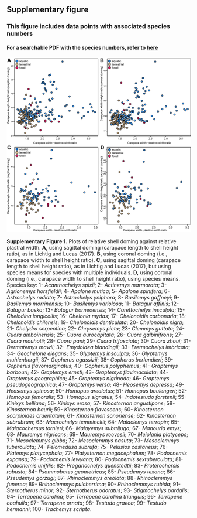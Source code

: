 ## Supplementary figure

### This figure includes data points with associated species numbers

#### For a searchable PDF with the species numbers, refer to [here](https://github.com/G-Hermanson/Reply_shell_measurements_LL2017/blob/main/data/Supplementary_Figure/Lichtig_and_Lucas_data_plot_supplementary_version.pdf)


![image](https://github.com/G-Hermanson/Reply_shell_measurements_LL2017/blob/main/data/Supplementary_Figure/Lichtig_and_Lucas_data_plot_supplementary_version.png)

**Supplementary Figure 1.** Plots of relative shell doming against relative plastral width. **A,** using sagittal doming (carapace length to shell height ratio), as in Lichtig and Lucas (2017). **B,** using coronal doming (i.e., carapace width to shell height ratio). **C,** using sagittal doming (carapace length to shell height ratio), as in Lichtig and Lucas (2017), but using species means for species with multiple individuals. **D,** using coronal doming (i.e., carapace width to shell height ratio), using species means. Species key: 1- *Acanthochelys spixii*; 2- *Actinemys marmorata*; 3- *Agrionemys horsfieldii*; 4- *Apalone mutica*; 5- *Apalone spinifera*; 6- *Astrochelys radiata*; 7- *Astrochelys yniphora*; 8- *Basilemys gaffneyi*; 9- *Basilemys morrinensis*; 10- *Basilemys variolosa*; 11- *Batagur affinis*; 12- *Batagur baska*; 13- *Batagur borneoensis*; 14- *Carettochelys insculpta*; 15- *Chelodina longicollis*; 16- *Chelonia mydas*; 17- *Chelonoidis carbonaria*; 18- *Chelonoidis chilensis*; 19- *Chelonoidis denticulata*; 20- *Chelonoidis nigra*; 21- *Chelydra serpentina*; 22- *Chrysemys picta*; 23- *Clemmys guttata*; 24- *Cuora amboinensis*; 25- *Cuora aurocapitata*; 26- *Cuora galbinifrons*; 27- *Cuora mouhotii*; 28- *Cuora pani*; 29- *Cuora trifasciata*; 30- *Cuora zhoui*; 31- *Dermatemys mawii*; 32- *Emydoidea blandingii*; 33- *Eretmochelys imbricata*; 34- *Geochelone elegans*; 35- *Glyptemys insculpta*; 36- *Glyptemys muhlenbergii*; 37- *Gopherus agassizii*; 38- *Gopherus berlandieri*; 39- *Gopherus flavomarginatus*; 40- *Gopherus polyphemus*; 41- *Graptemys barbouri*; 42- *Graptemys ernsti*; 43- *Graptemys flavimaculata*; 44- *Graptemys geographica*; 45- *Graptemys nigrinoda*; 46- *Graptemys pseudogeographica*; 47- *Graptemys versa*; 48- *Heosemys depressa*; 49- *Heosemys spinosa*; 50- *Homopus areolatus*; 51- *Homopus boulengeri*; 52- *Homopus femoralis*; 53- *Homopus signatus*; 54- *Indotestudo forstenii*; 55- *Kinixys belliana*; 56- *Kinixys erosa*; 57- *Kinosternon angustipons*; 58- *Kinosternon baurii*; 59- *Kinosternon flavescens*; 60- *Kinosternon scorpioides cruentatum*; 61- *Kinosternon sonoriense*; 62- *Kinosternon subrubrum*; 63- *Macrochelys temminckii*; 64- *Malaclemys terrapin*; 65- *Malacochersus tornieri*; 66- *Malayemys subtrijuga*; 67- *Manouria emys*; 68- *Mauremys nigricans*; 69- *Mauremys reevesii*; 70- *Meiolania platyceps*; 71- *Mesoclemmys gibba*; 72- *Mesoclemmys nasuta*; 73- *Mesoclemmys tuberculata*; 74- *Pelomedusa subrufa*; 75- *Pelusios castaneus*; 76- *Platemys platycephala*; 77- *Platysternon megacephalum*; 78- *Podocnemis expansa*; 79- *Podocnemis lewyana*; 80- *Podocnemis sextuberculata*; 81- *Podocnemis unifilis*; 82- *Proganochelys quenstedtii*; 83- *Proterochersis robusta*; 84- *Psammobates geometricus*; 85- *Pseudemys texana*; 86- *Pseudemys gorzugi*; 87- *Rhinoclemmys areolata*; 88- *Rhinoclemmys funerea*; 89- *Rhinoclemmys pulcherrima*; 90- *Rhinoclemmys rubida*; 91- *Sternotherus minor*; 92- *Sternotherus odoratus*; 93- *Stigmochelys pardalis*; 94- *Terrapene carolina*; 95- *Terrapene carolina triunguis*; 96- *Terrapene coahuila*; 97- *Terrapene ornata*; 98- *Testudo graeca*; 99- *Testudo hermanni*; 100- *Trachemys scripta*.
